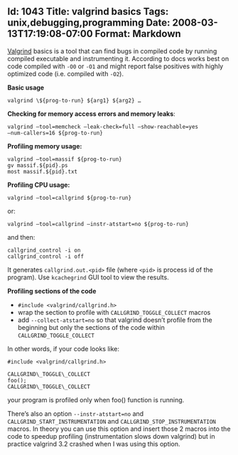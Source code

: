 Id: 1043
Title: valgrind basics
Tags: unix,debugging,programming
Date: 2008-03-13T17:19:08-07:00
Format: Markdown
--------------
[Valgrind](http://valgrind.org) basics is a tool that can find bugs in
compiled code by running compiled executable and instrumenting it.
According to docs works best on code compiled with `-O0` or `-O1` and
might report false positives with highly optimized code (i.e. compiled
with `-O2`).

**Basic usage**
```
valgrind \${prog-to-run} ${arg1} ${arg2} …
```

**Checking for memory access errors and memory leaks**:

```
valgrind —tool=memcheck —leak-check=full —show-reachable=yes
—num-callers=16 ${prog-to-run}
```

**Profiling memory usage:**

```
valgrind —tool=massif ${prog-to-run}
gv massif.${pid}.ps
most massif.${pid}.txt
```

**Profiling CPU usage:**

```
valgrind —tool=callgrind ${prog-to-run}
```
or:

```
valgrind —tool=callgrind —instr-atstart=no ${prog-to-run}
```

and then:

```
callgrind_control -i on
callgrind_control -i off
```

It generates `callgrind.out.<pid>` file (where `<pid>` is process id of
the program). Use `kcachegrind` GUI tool to view the results.

**Profiling sections of the code**

-   `#include <valgrind/callgrind.h>`
-   wrap the section to profile with `CALLGRIND_TOGGLE_COLLECT` macros
-   add `--collect-atstart=no` so that valgrind doesn’t profile from the
    beginning but only the sections of the code within
    `CALLGRIND_TOGGLE_COLLECT`

In other words, if your code looks like:
```
#include <valgrind/callgrind.h>

CALLGRIND\_TOGGLE\_COLLECT
foo();
CALLGRIND\_TOGGLE\_COLLECT
```
your program is profiled only when foo() function is running.

There’s also an option `--instr-atstart=no` and
`CALLGRIND_START_INSTRUMENTATION` and `CALLGRIND_STOP_INSTRUMENTATION`
macros. In theory you can use this option and insert those 2 macros into
the code to speedup profiling (instrumentation slows down valgrind) but
in practice valgrind 3.2 crashed when I was using this option.
